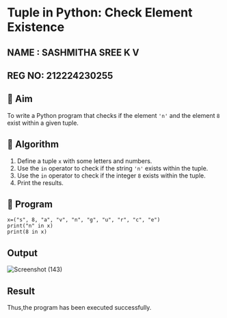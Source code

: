 # Tuple in Python: Check Element Existence
## NAME : SASHMITHA SREE K V 
## REG NO: 212224230255
## 🎯 Aim
To write a Python program that checks if the element `'n'` and the element `8` exist within a given tuple.

## 🧠 Algorithm
1. Define a tuple `x` with some letters and numbers.
2. Use the `in` operator to check if the string `'n'` exists within the tuple.
3. Use the `in` operator to check if the integer `8` exists within the tuple.
4. Print the results.

## 🧾 Program
```
x=("s", 8, "a", "v", "n", "g", "u", "r", "c", "e") 
print("n" in x) 
print(8 in x)
```
## Output
![Screenshot (143)](https://github.com/user-attachments/assets/44697301-a4c1-4deb-81b4-2e5b1382f7be)

## Result
Thus,the program has been executed successfully.
